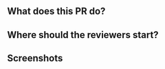 ## What does this PR do?

## Where should the reviewers start?

## Screenshots
<!--- Remove this section if not needed. -->
